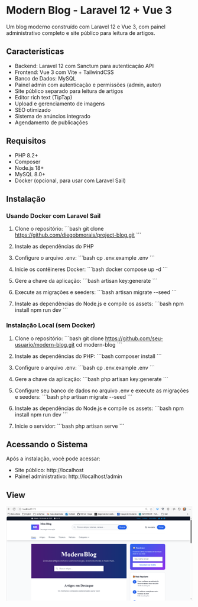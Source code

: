 # Modern Blog - Laravel 12 + Vue 3

Um blog moderno construído com Laravel 12 e Vue 3, com painel administrativo completo e site público para leitura de artigos.

## Características

- Backend: Laravel 12 com Sanctum para autenticação API
- Frontend: Vue 3 com Vite + TailwindCSS
- Banco de Dados: MySQL
- Painel admin com autenticação e permissões (admin, autor)
- Site público separado para leitura de artigos
- Editor rich text (TipTap)
- Upload e gerenciamento de imagens
- SEO otimizado
- Sistema de anúncios integrado
- Agendamento de publicações

## Requisitos

- PHP 8.2+
- Composer
- Node.js 18+
- MySQL 8.0+
- Docker (opcional, para usar com Laravel Sail)

## Instalação

### Usando Docker com Laravel Sail

1. Clone o repositório:
\`\`\`bash
git clone https://github.com/diegobmorais/project-blog.git
\`\`\`

2. Instale as dependências do PHP

3. Configure o arquivo .env:
\`\`\`bash
cp .env.example .env
\`\`\`

4. Inicie os contêineres Docker:
\`\`\`bash
docker compose up -d
\`\`\`

6. Gere a chave da aplicação:
\`\`\`bash
artisan key:generate
\`\`\`

7. Execute as migrações e seeders:
\`\`\`bash
artisan migrate --seed
\`\`\`

8. Instale as dependências do Node.js e compile os assets:
\`\`\`bash
npm install
npm run dev
\`\`\`

### Instalação Local (sem Docker)

1. Clone o repositório:
\`\`\`bash
git clone https://github.com/seu-usuario/modern-blog.git
cd modern-blog
\`\`\`

2. Instale as dependências do PHP:
\`\`\`bash
composer install
\`\`\`

3. Configure o arquivo .env:
\`\`\`bash
cp .env.example .env
\`\`\`

4. Gere a chave da aplicação:
\`\`\`bash
php artisan key:generate
\`\`\`

5. Configure seu banco de dados no arquivo .env e execute as migrações e seeders:
\`\`\`bash
php artisan migrate --seed
\`\`\`

6. Instale as dependências do Node.js e compile os assets:
\`\`\`bash
npm install
npm run dev
\`\`\`

7. Inicie o servidor:
\`\`\`bash
php artisan serve
\`\`\`

## Acessando o Sistema

Após a instalação, você pode acessar:

- Site público: http://localhost
- Painel administrativo: http://localhost/admin

## View

![alt text](image.png)
